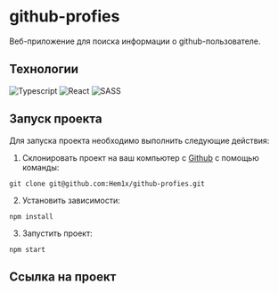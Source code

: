 # github-profies

Веб-приложение для поиска информации о github-пользователе.

## Технологии

![Typescript](https://img.shields.io/badge/Typescript-000?style=for-the-badge&logo=Typescript)
![React](https://img.shields.io/badge/React-000?style=for-the-badge&logo=react)
![SASS](https://img.shields.io/badge/SASS-000?style=for-the-badge&logo=SASS)

## Запуск проекта

Для запуска проекта необходимо выполнить следующие действия:

1. Склонировать проект на ваш компьютер с [Github](https://github.com/Hem1x/github-profies) с помощью команды:

```
git clone git@github.com:Hem1x/github-profies.git
```

2. Установить зависимости:

```
npm install
```

3. Запустить проект:

```
npm start
```

## Ссылка на проект
